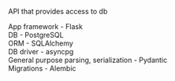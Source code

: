 API that provides access to db

App framework - Flask  
DB - PostgreSQL  
ORM - SQLAlchemy  
DB driver - asyncpg  
General purpose parsing, serialization - Pydantic  
Migrations - Alembic  
